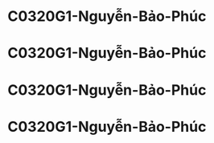# C0320G1-Nguyễn-Bảo-Phúc
# C0320G1-Nguyễn-Bảo-Phúc
# C0320G1-Nguyễn-Bảo-Phúc
# C0320G1-Nguyễn-Bảo-Phúc
